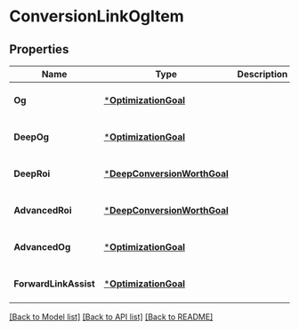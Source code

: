 # ConversionLinkOgItem

## Properties
Name | Type | Description | Notes
------------ | ------------- | ------------- | -------------
**Og** | [***OptimizationGoal**](OptimizationGoal.md) |  | [optional] [default to null]
**DeepOg** | [***OptimizationGoal**](OptimizationGoal.md) |  | [optional] [default to null]
**DeepRoi** | [***DeepConversionWorthGoal**](DeepConversionWorthGoal.md) |  | [optional] [default to null]
**AdvancedRoi** | [***DeepConversionWorthGoal**](DeepConversionWorthGoal.md) |  | [optional] [default to null]
**AdvancedOg** | [***OptimizationGoal**](OptimizationGoal.md) |  | [optional] [default to null]
**ForwardLinkAssist** | [***OptimizationGoal**](OptimizationGoal.md) |  | [optional] [default to null]

[[Back to Model list]](../README.md#documentation-for-models) [[Back to API list]](../README.md#documentation-for-api-endpoints) [[Back to README]](../README.md)


